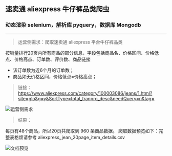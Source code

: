 ## 速卖通 aliexpress 牛仔裤品类爬虫
###  动态渲染 selenium，解析库 pyquery，数据库 Mongodb

---

> 运营侧需求：爬取速卖通 aliexpress 平台牛仔裤品类

按销量排行20页内所有商品的部分信息，字段包括商品名、价格区间、价格低点、价格高点、订单数、评价数、商品链接

- 该订单数为近6个月的订单数；
- 商品如无价格区间，价格低点=价格高点；

> 链接：
https://www.aliexpress.com/category/100003086/jeans/1.html?site=glo&g=y&SortType=total_tranpro_desc&needQuery=n&tag=

![运营侧需求](![nA4Ewj.jpg](https://s2.ax1x.com/2019/09/03/nA4Ewj.jpg))

> 结果：

每页有48个商品，所以20页共爬取到 960 条商品数据。
爬取数据预览如下：完整表格烦请参考 aliexpress_jean_20page_item_details.csv

![文档预览](![nA4VTs.jpg](https://s2.ax1x.com/2019/09/03/nA4VTs.jpg))





